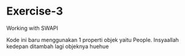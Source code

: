 # Exercise-3
Working with SWAPI

Kode ini baru menggunakan 1 properti objek yaitu People.
Insyaallah kedepan ditambah lagi objeknya huehue
